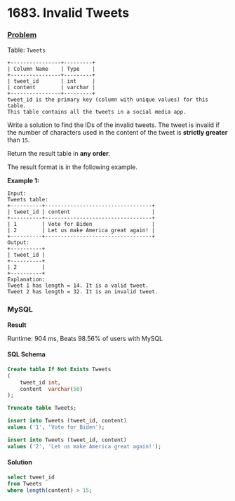 # 1683. Invalid Tweets

### [Problem](https://leetcode.com/problems/invalid-tweets/description/)

Table: `Tweets`

```
+----------------+---------+
| Column Name    | Type    |
+----------------+---------+
| tweet_id       | int     |
| content        | varchar |
+----------------+---------+
tweet_id is the primary key (column with unique values) for this table.
This table contains all the tweets in a social media app.
```

Write a solution to find the IDs of the invalid tweets. The tweet is invalid if the number of characters used in the content of the tweet is **strictly greater** than `15`.

Return the result table in **any order**.

The result format is in the following example.

**Example 1:**

```
Input: 
Tweets table:
+----------+----------------------------------+
| tweet_id | content                          |
+----------+----------------------------------+
| 1        | Vote for Biden                   |
| 2        | Let us make America great again! |
+----------+----------------------------------+
Output: 
+----------+
| tweet_id |
+----------+
| 2        |
+----------+
Explanation: 
Tweet 1 has length = 14. It is a valid tweet.
Tweet 2 has length = 32. It is an invalid tweet.
```

### MySQL

**Result**

Runtime: 904 ms, Beats 98.56% of users with MySQL

#### SQL Schema

```sql
Create table If Not Exists Tweets
(
    tweet_id int,
    content  varchar(50)
);

Truncate table Tweets;

insert into Tweets (tweet_id, content)
values ('1', 'Vote for Biden');

insert into Tweets (tweet_id, content)
values ('2', 'Let us make America great again!');
```

#### Solution

```sql
select tweet_id
from Tweets
where length(content) > 15;
```
